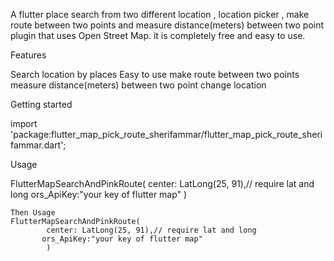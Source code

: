 

A flutter place search from two different location ,  location picker , make route between two points and measure distance(meters) between two point plugin that uses Open Street Map. it is completely free and easy to use.

Features

Search location by places
Easy to use
make route between two points
measure distance(meters) between two point
change location


Getting started

import 'package:flutter_map_pick_route_sherifammar/flutter_map_pick_route_sherifammar.dart';

 Usage

FlutterMapSearchAndPinkRoute(
        center: LatLong(25, 91),// require lat and long
       ors_ApiKey:"your key of flutter map"
        )

```
Then Usage
FlutterMapSearchAndPinkRoute(
        center: LatLong(25, 91),// require lat and long
       ors_ApiKey:"your key of flutter map"
        )

